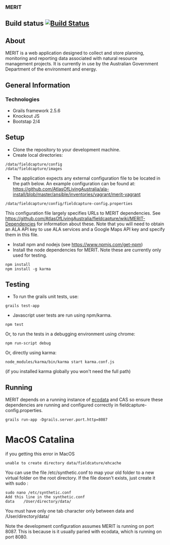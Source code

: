 ### MERIT   
## Build status [![Build Status](https://travis-ci.org/AtlasOfLivingAustralia/fieldcapture.svg?branch=grails-2.4)](https://travis-ci.org/AtlasOfLivingAustralia/fieldcapture)
## About
MERIT is a web application designed to collect and store planning, monitoring and reporting data associated with natural resource management projects.
It is currently in use by the Australian Government Department of the environment and energy. 

## General Information
### Technologies
* Grails framework 2.5.6
* Knockout JS
* Bootstap 2/4

## Setup
* Clone the repository to your development machine.
* Create local directories: 
```
/data/fieldcapture/config
/data/fieldcapture/images
```
* The application expects any external configuration file to be located in the path below.  An example configuration can be found at: https://github.com/AtlasOfLivingAustralia/ala-install/blob/master/ansible/inventories/vagrant/merit-vagrant
```
/data/fieldcapture/config/fieldcapture-config.properties
```
This configuration file largely specifies URLs to MERIT dependencies.  See https://github.com/AtlasOfLivingAustralia/fieldcapture/wiki/MERIT-Dependencies for information about these.
Note that you will need to obtain an ALA API key to use ALA services and a Google Maps API key and specify them in this file.

* Install npm and nodejs (see https://www.npmjs.com/get-npm)
* Install the node dependencies for MERIT.  Note these are currently only used for testing.

```
npm install
npm install -g karma
```

## Testing
* To run the grails unit tests, use:
```
grails test-app
```

* Javascript user tests are run using npm/karma.
```
npm test
```
Or, to run the tests in a debugging environment using chrome:
```
npm run-script debug
```
Or, directly using karma:
```
node_modules/karma/bin/karma start karma.conf.js
```

(if you installed karma globally you won't need the full path)


## Running
MERIT depends on a running instance of [ecodata](https://github.com/AtlasOfLivingAustralia/ecodata) and CAS so ensure these dependencies are running and configured correctly in fieldcapture-config.properties.
```
grails run-app -Dgrails.server.port.http=8087
```
# MacOS Catalina
if you getting this error in MacOS
```
unable to create directory data/fieldcature/ehcache
``` 
You can use the file /etc/synthetic.conf to map your old folder to a new virtual folder on the root directory. If the file doesn't exists, just create it with sudo :
```
sudo nano /etc/synthetic.conf
Add this line in the synthetic.conf
data    /User/directory/data/
```
You must have only one tab character only between data and /User/directory/data/


Note the development configuration assumes MERIT is running on port 8087.  This is because is it usually paried with ecodata, which is running on port 8080.

